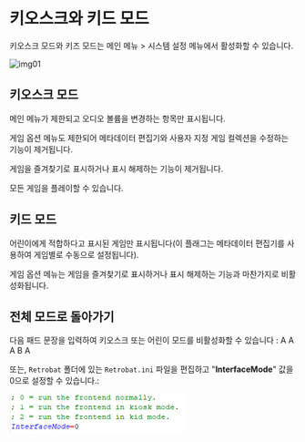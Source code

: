 # 키오스크와 키드 모드

키오스크 모드와 키즈 모드는 메인 메뉴 > 시스템 설정 메뉴에서 활성화할 수 있습니다.

![img01](./01.avif)

## 키오스크 모드

메인 메뉴가 제한되고 오디오 볼륨을 변경하는 항목만 표시됩니다.

게임 옵션 메뉴도 제한되어 메타데이터 편집기와 사용자 지정 게임 컬렉션을 수정하는 기능이 제거됩니다.

게임을 즐겨찾기로 표시하거나 표시 해제하는 기능이 제거됩니다.

모든 게임을 플레이할 수 있습니다.

## 키드 모드

어린이에게 적합하다고 표시된 게임만 표시됩니다(이 플래그는 메타데이터 편집기를 사용하여 게임별로 수동으로 설정됩니다).

게임 옵션 메뉴는 게임을 즐겨찾기로 표시하거나 표시 해제하는 기능과 마찬가지로 비활성화됩니다.

## 전체 모드로 돌아가기

다음 패드 문장을 입력하여 키오스크 또는 어린이 모드를 비활성화할 수 있습니다 : A A A B A

또는, `Retrobat` 폴더에 있는 `Retrobat.ini` 파일을 편집하고 "**InterfaceMode**" 값을 0으로 설정할 수 있습니다.:

![img02](./02.png)
